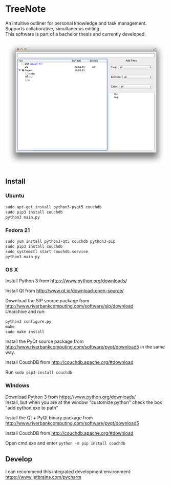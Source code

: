 # TreeNote
An intuitive outliner for personal knowledge and task management. Supports collaborative, simultaneous editing.<br>
This software is part of a bachelor thesis and currently developed.

![Screemshot](/images/screenshot.png)

## Install
### Ubuntu
    sudo apt-get install python3-pyqt5 couchdb
    sudo pip3 install couchdb
    python3 main.py
    
### Fedora 21
    sudo yum install python3-qt5 couchdb python3-pip
    sudo pip3 install couchdb
    sudo systemctl start couchdb.service
	python3 main.py
    
### OS X
Install Python 3 from https://www.python.org/downloads/

Install Qt from http://www.qt.io/download-open-source/

Download the SIP source package from http://www.riverbankcomputing.com/software/sip/download<br>
Unarchive and run:

    python3 configure.py
    make
    sudo make install

Install the PyQt source package from http://www.riverbankcomputing.com/software/pyqt/download5 in the same way.

Install CouchDB from http://couchdb.apache.org/#download

Run `sudo pip3 install couchdb`

### Windows
Download Python 3 from https://www.python.org/downloads/<br>
Install, but when you are at the window "customize python" check the box "add python.exe to path"

Install the Qt + PyQt binary package from http://www.riverbankcomputing.com/software/pyqt/download5

Install CouchDB from http://couchdb.apache.org/#download

Open cmd.exe and enter `python -m pip install couchdb`

## Develop
I can recommend this integrated development environment: https://www.jetbrains.com/pycharm
